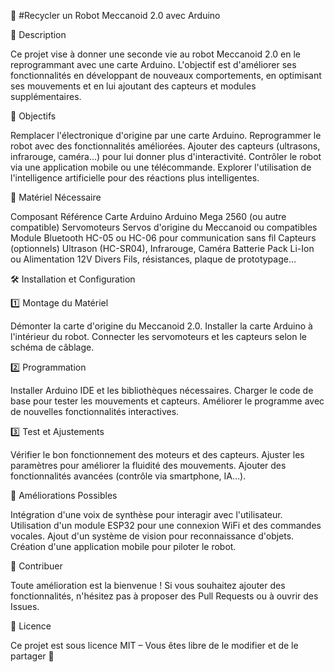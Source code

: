 🤖 #Recycler un Robot Meccanoid 2.0 avec Arduino

📌 Description

Ce projet vise à donner une seconde vie au robot Meccanoid 2.0 en le reprogrammant avec une carte Arduino. L'objectif est d'améliorer ses fonctionnalités en développant de nouveaux comportements, en optimisant ses mouvements et en lui ajoutant des capteurs et modules supplémentaires.

🎯 Objectifs

Remplacer l'électronique d'origine par une carte Arduino.
Reprogrammer le robot avec des fonctionnalités améliorées.
Ajouter des capteurs (ultrasons, infrarouge, caméra…) pour lui donner plus d'interactivité.
Contrôler le robot via une application mobile ou une télécommande.
Explorer l'utilisation de l'intelligence artificielle pour des réactions plus intelligentes.

🔧 Matériel Nécessaire

Composant	Référence
Carte Arduino	Arduino Mega 2560 (ou autre compatible)
Servomoteurs	Servos d'origine du Meccanoid ou compatibles
Module Bluetooth	HC-05 ou HC-06 pour communication sans fil
Capteurs (optionnels)	Ultrason (HC-SR04), Infrarouge, Caméra
Batterie	Pack Li-Ion ou Alimentation 12V
Divers	Fils, résistances, plaque de prototypage…

🛠️ Installation et Configuration

1️⃣ Montage du Matériel

Démonter la carte d'origine du Meccanoid 2.0.
Installer la carte Arduino à l'intérieur du robot.
Connecter les servomoteurs et les capteurs selon le schéma de câblage.

2️⃣ Programmation

Installer Arduino IDE et les bibliothèques nécessaires.
Charger le code de base pour tester les mouvements et capteurs.
Améliorer le programme avec de nouvelles fonctionnalités interactives.

3️⃣ Test et Ajustements

Vérifier le bon fonctionnement des moteurs et des capteurs.
Ajuster les paramètres pour améliorer la fluidité des mouvements.
Ajouter des fonctionnalités avancées (contrôle via smartphone, IA…).

🚀 Améliorations Possibles

Intégration d'une voix de synthèse pour interagir avec l'utilisateur.
Utilisation d'un module ESP32 pour une connexion WiFi et des commandes vocales.
Ajout d'un système de vision pour reconnaissance d'objets.
Création d'une application mobile pour piloter le robot.

📢 Contribuer

Toute amélioration est la bienvenue ! Si vous souhaitez ajouter des fonctionnalités, n'hésitez pas à proposer des Pull Requests ou à ouvrir des Issues.

📜 Licence

Ce projet est sous licence MIT – Vous êtes libre de le modifier et de le partager 🚀

